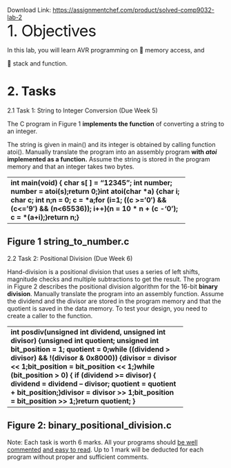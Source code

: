 Download Link: https://assignmentchef.com/product/solved-comp9032-lab-2
<br>
<span style="font-size: 2.61792em; letter-spacing: -1px; font-family: -apple-system, BlinkMacSystemFont, 'Segoe UI', Roboto, Oxygen-Sans, Ubuntu, Cantarell, 'Helvetica Neue', sans-serif;">1.  Objectives</span>




In this lab, you will learn AVR programming on       memory access, and

    stack and function.







<h1>2.  Tasks</h1>




2.1 Task 1: String to Integer Conversion (Due Week 5)




The C program in Figure 1 <strong>implements the function</strong> of converting a string to an integer.

The string is given in main() and its integer is obtained by calling function atoi(). Manually translate the program into an assembly program <strong>with <em>atoi</em> implemented as a function.</strong> Assume the string is stored in the program memory and that an integer takes two bytes.




<table width="397">

 <tbody>

  <tr>

   <td width="397"><strong>int main(void) { char s[ ] = “12345”; int number; number = atoi(s);</strong><strong>return 0;</strong><strong>}</strong><strong>int atoi(char *a) {</strong><strong>char i; char c; int n;</strong><strong>n = 0; c = *a;</strong><strong>for (i=1; ((c &gt;=’0′) &amp;&amp; (c&lt;=’9′) &amp;&amp; (n&lt;65536)); i++){</strong><strong>n = 10 * n + (c -‘0’); c = *(a+i);</strong><strong>}</strong><strong>return n;</strong><strong>}</strong></td>

  </tr>

 </tbody>

</table>




<h2>Figure 1  string_to_number.c</h2>







2.2  Task 2:  Positional Division (Due Week 6)




Hand-division is a positional division that uses a series of left shifts, magnitude checks and multiple subtractions to get the result. The program in Figure 2 describes the positional division algorithm for the 16-bit <strong>binary division</strong>. Manually translate the program into an assembly function. Assume the dividend and the divisor are stored in the program memory and that the quotient is saved in the data memory. To test your design, you need to create a caller to the function.




<table width="392">

 <tbody>

  <tr>

   <td width="392"><strong>int posdiv(unsigned int dividend, unsigned int divisor) {</strong><strong>unsigned int quotient; unsigned int bit_position = 1; quotient = 0;</strong><strong>while ((dividend &gt; divisor) &amp;&amp; !(divisor &amp; 0x8000)) {</strong><strong>divisor = divisor &lt;&lt; 1;</strong><strong>bit_position = bit_position &lt;&lt; 1;</strong><strong>}</strong><strong>while (bit_position &gt; 0) { if (dividend &gt;= divisor) { dividend = dividend – divisor; quotient = quotient + bit_position;</strong><strong>}</strong><strong>divisor = divisor &gt;&gt; 1;</strong><strong>bit_position = bit_position &gt;&gt; 1;</strong><strong>}</strong><strong>return quotient; }</strong></td>

  </tr>

 </tbody>

</table>




<h2>Figure 2:  binary_positional_division.c</h2>







Note: Each task is worth 6 marks. All your programs should <u>be well commented</u> <u>and easy to read</u>. Up to 1 mark will be deducted for each program without proper and sufficient comments.